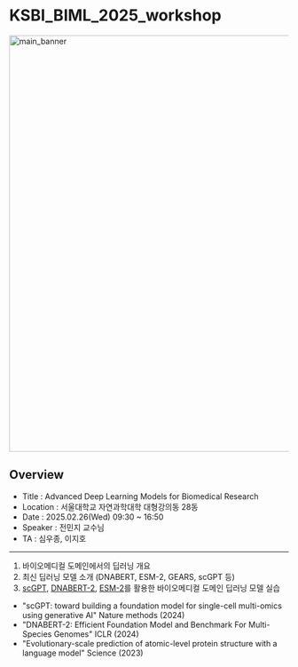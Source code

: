 # KSBI_BIML_2025_workshop

<img width="750" alt="main_banner" src="https://github.com/user-attachments/assets/9a1215db-f702-40a3-b822-5765c6a540b2">


Overview
----------
- Title : Advanced Deep Learning Models for Biomedical Research
- Location : 서울대학교 자연과학대학 대형강의동 28동
- Date : 2025.02.26(Wed) 09:30 ~ 16:50
- Speaker : 전민지 교수님
- TA : 심우종, 이지호
----------

1. 바이오메디컬 도메인에서의 딥러닝 개요
2. 최신 딥러닝 모델 소개 (DNABERT, ESM-2, GEARS, scGPT 등)
3. [scGPT](https://www.nature.com/articles/s41592-024-02201-0), [DNABERT-2](https://openreview.net/forum?id=oMLQB4EZE1), [ESM-2](https://www.science.org/doi/10.1126/science.ade2574)를 활용한 바이오메디컬 도메인 딥러닝 모델 실습      
- "scGPT: toward building a foundation model for single-cell multi-omics using generative AI" Nature methods (2024)
- "DNABERT-2: Efficient Foundation Model and Benchmark For Multi-Species Genomes" ICLR (2024)
- "Evolutionary-scale prediction of atomic-level protein structure with a language model" Science (2023)


